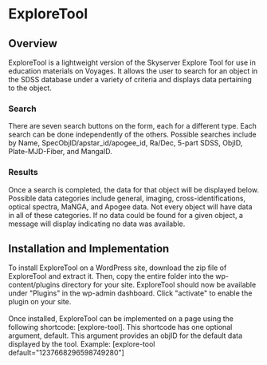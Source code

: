 # ExploreTool
<h2>Overview</h2>
ExploreTool is a lightweight version of the Skyserver Explore Tool for use in education materials on Voyages. It allows the user to search for an object in the SDSS database under a variety of criteria and displays data pertaining to the object.
<h3>Search</h3>
There are seven search buttons on the form, each for a different type. Each search can be done independently of the others. Possible searches include by Name, SpecObjID/apstar_id/apogee_id, Ra/Dec, 5-part SDSS, ObjID, Plate-MJD-Fiber, and MangaID.
<h3>Results</h3>
Once a search is completed, the data for that object will be displayed below. Possible data categories include general, imaging, cross-identifications, optical spectra, MaNGA, and Apogee data. Not every object will have data in all of these categories. If no data could be found for a given object, a message will display indicating no data was available.
<h2>Installation and Implementation</h2>
To install ExploreTool on a WordPress site, download the zip file of ExploreTool and extract it. Then, copy the entire folder into the wp-content/plugins directory for your site. ExploreTool should now be available under "Plugins" in the wp-admin dashboard. Click "activate" to enable the plugin on your site. 
<br><br>
Once installed, ExploreTool can be implemented on a page using the following shortcode: [explore-tool].
This shortcode has one optional argument, default. This argument provides an objID for the default data displayed by the tool. Example: [explore-tool default="1237668296598749280"]
